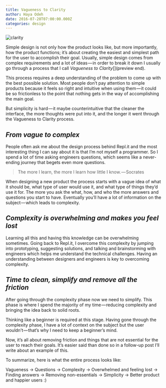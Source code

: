 ```yaml
---
title: Vagueness to Clarity
author: Haya Odeh
date: 2016-07-28T07:00:00.000Z
categories: design
---
```


![clarity](/public/images/complex_clarity.jpg)

Simple design is not only how the product looks like, but more importantly, how
the product functions; it’s about creating the easiest and simplest path for the
user to accomplish their goal. Usually, simple design comes from complex
requirements and a lot of ideas — in order to break it down I usually go through
a process that I call *Vagueness to Clarity*[](preview end).

This process requires a deep understanding of the problem to come up with the best
possible solution. Most people don’t pay attention to simple products because it
feels so right and intuitive when using them — it could be so frictionless to
the point that nothing gets in the way of accomplishing the main goal.

But simplicity is hard — it maybe counterintuitive that the cleaner the interface,
the more thoughts were put into it, and the longer it went through the Vagueness
to Clarity process.

## *From vague to complex*

People often ask me about the design process behind Repl.it and the most
interesting thing I can say about it is that I’m not myself a programmer. So I
spend a lot of time asking engineers questions, which seems like a never-ending
journey that begets even more questions.

>The more I learn, the more I learn how little I know. — Socrates

When designing a new product the process starts with a vague idea of what it
should be, what type of user would use it, and what type of things they’d use it
for. The more you ask the what, how, and who the more answers and questions you
start to have. Eventually you’ll have a lot of information on the
subject — which leads to complexity.

## *Complexity is overwhelming and makes you feel lost*

Learning all this and having this knowledge can be overwhelming sometimes. Going
back to Repl.it, I overcome this complexity by jumping into prototyping,
suggesting solutions, and talking and brainstorming with engineers which helps
me understand the technical challenges. Having an understanding between
designers and engineers is key to overcoming complexity.

## *Time to clean, simplify and remove all the friction*

After going through the complexity phase now we need to simplify. This phase is
where I spend the majority of my time — reducing complexity and bringing the
idea back to solid roots.

Thinking like a beginner is required at this stage. Having gone through the
complexity phase, I have a lot of context on the subject but the user
wouldn’t — that’s why I need to keep a beginner’s mind.

Now, it’s all about removing friction and things that are not essential for the
user to reach their goals. It’s easier said than done so in a follow-up post
I’ll write about an example of this.

To summarize, here is what the entire process looks like:

Vagueness → Questions → Complexity → Overwhelmed and feeling lost → Finding
answers → Removing non-essentials → Simplicity → Better product and happier users :)
